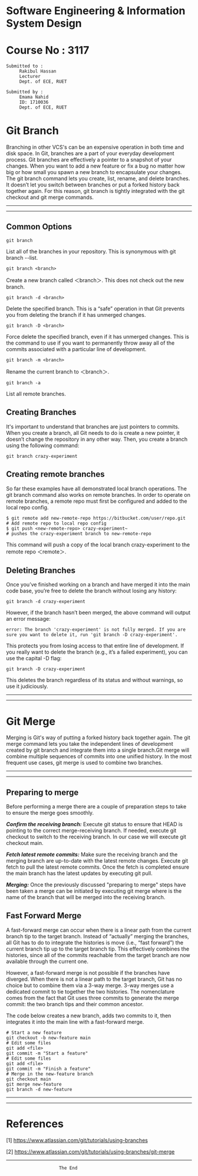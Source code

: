 # Software Engineering & Information System Design  
# Course No :  3117

```
Submitted to :
     Rakibul Hassan
     Lecturer
     Dept. of ECE, RUET
```
```
Submitted by :
     Emama Nahid 
     ID: 1710036
     Dept. of ECE, RUET 
```

# Git Branch

Branching in other VCS's can be an expensive operation in both time and disk space. In Git, branches are a part of your everyday development process. Git branches are effectively a pointer to a snapshot of your changes. When you want to add a new feature or fix a bug no matter how big or how small you spawn a new branch to encapsulate your changes.
The git branch command lets you create, list, rename, and delete branches. It doesn’t let you switch between branches or put a forked history back together again. For this reason, git branch is tightly integrated with the git checkout and git merge commands.

---
---
## Common Options
```
git branch
```
List all of the branches in your repository. This is synonymous with git branch --list.

```
git branch <branch>
```
Create a new branch called ＜branch＞. This does not check out the new branch.
```
git branch -d <branch>
```
Delete the specified branch. This is a “safe” operation in that Git prevents you from deleting the branch if it has unmerged changes.
```
git branch -D <branch>
```
Force delete the specified branch, even if it has unmerged changes. This is the command to use if you want to permanently throw away all of the commits associated with a particular line of development.
```
git branch -m <branch>
```
Rename the current branch to ＜branch＞.
```
git branch -a
```
List all remote branches. 
## Creating Branches
It's important to understand that branches are just pointers to commits. When you create a branch, all Git needs to do is create a new pointer, it doesn’t change the repository in any other way.
Then, you create a branch using the following command:
```
git branch crazy-experiment
```
## Creating remote branches
So far these examples have all demonstrated local branch operations. The git branch command also works on remote branches. In order to operate on remote branches, a remote repo must first be configured and added to the local repo config.
```
$ git remote add new-remote-repo https://bitbucket.com/user/repo.git
# Add remote repo to local repo config
$ git push <new-remote-repo> crazy-experiment~
# pushes the crazy-experiment branch to new-remote-repo
```
This command will push a copy of the local branch crazy-experiment to the remote repo ＜remote＞.
## Deleting Branches
Once you’ve finished working on a branch and have merged it into the main code base, you’re free to delete the branch without losing any history:
```
git branch -d crazy-experiment
```
However, if the branch hasn’t been merged, the above command will output an error message:
```
error: The branch 'crazy-experiment' is not fully merged. If you are sure you want to delete it, run 'git branch -D crazy-experiment'.
```
This protects you from losing access to that entire line of development. If you really want to delete the branch (e.g., it’s a failed experiment), you can use the capital -D flag:
```
git branch -D crazy-experiment
```
This deletes the branch regardless of its status and without warnings, so use it judiciously.

----
---
# Git Merge
Merging is Git's way of putting a forked history back together again. The git merge command lets you take the independent lines of development created by git branch and integrate them into a single branch.Git merge will combine multiple sequences of commits into one unified history. In the most frequent use cases, git merge is used to combine two branches.

---
---
## Preparing to merge
Before performing a merge there are a couple of preparation steps to take to ensure the merge goes smoothly.

 _**Confirm the receiving branch:**_
Execute git status to ensure that HEAD is pointing to the correct merge-receiving branch. If needed, execute git checkout to switch to the receiving branch. In our case we will execute git checkout main.

 _**Fetch latest remote commits:**_
 Make sure the receiving branch and the merging branch are up-to-date with the latest remote changes. Execute git fetch to pull the latest remote commits. Once the fetch is completed ensure the main branch has the latest updates by executing git pull.

_**Merging:**_
Once the previously discussed "preparing to merge" steps have been taken a merge can be initiated by executing git merge where  is the name of the branch that will be merged into the receiving branch.

## Fast Forward Merge
A fast-forward merge can occur when there is a linear path from the current branch tip to the target branch. Instead of “actually” merging the branches, all Git has to do to integrate the histories is move (i.e., “fast forward”) the current branch tip up to the target branch tip. This effectively combines the histories, since all of the commits reachable from the target branch are now available through the current one. 

However, a fast-forward merge is not possible if the branches have diverged. When there is not a linear path to the target branch, Git has no choice but to combine them via a 3-way merge. 3-way merges use a dedicated commit to tie together the two histories. The nomenclature comes from the fact that Git uses three commits to generate the merge commit: the two branch tips and their common ancestor.

The code below creates a new branch, adds two commits to it, then integrates it into the main line with a fast-forward merge.

```
# Start a new feature
git checkout -b new-feature main
# Edit some files
git add <file>
git commit -m "Start a feature"
# Edit some files
git add <file>
git commit -m "Finish a feature"
# Merge in the new-feature branch
git checkout main
git merge new-feature
git branch -d new-feature
```

----
---
# References
[1]  https://www.atlassian.com/git/tutorials/using-branches

[2] https://www.atlassian.com/git/tutorials/using-branches/git-merge

---
```
                    The End
```